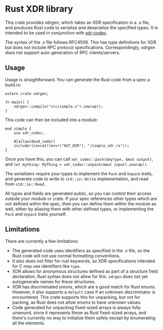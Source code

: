 Rust XDR library
================

This crate provides xdrgen, which takes an XDR specification in a .x
file, and produces Rust code to serialize and deserialize the
specified types. It is intended to be used in conjunction with
[xdr-codec](https://github.com/jsgf/rust-xdr-codec).

The syntax of the .x file follows RFC4506. This has type definitions for
XDR but does not include RPC protocol specifications. Correspondingly, xdrgen
does not support auto-generation of RPC clients/servers.

Usage
-----
Usage is straightforward. You can generate the Rust code from a spec a build.rs:
```
extern crate xdrgen;

fn main() {
    xdrgen::compile("src/simple.x").unwrap();
}
```

This code can then be included into a module:
```
mod simple {
    use xdr_codec;
    
    #[allow(dead_code)]
    include!(concat!(env!("OUT_DIR"), "/simple_xdr.rs"));
}
```

Once you have this, you can call `xdr_codec::pack(&mytype, &mut output)`, and
`let mything: MyThing = xdr_codec::unpack(&mut input).unwrap()`.

The serializers require your types to implement the `Pack` and `Unpack`
traits, and generate code to write to `std::io::Write` implementation, and
read from `std::io::Read`.

All types and fields are generated public, so you can control their access
outside your module or crate. If your spec references other types which are
not defined within the spec, then you can define them within the module
as well, either by aliasing them with other defined types, or implementing
the `Pack` and `Unpack` traits yourself.

Limitations
-----------
There are currently a few limitations:
   * The generated code uses identifiers as specified in the .x file, so the
     Rust code will not use normal formatting conventions.
   * It also does not filter for rust keywords, so XDR specifications intended
     for C may use identifiers like `type`.
   * XDR allows for anonymous structures defined as part of a structure field
     declaration, Rust syntax does not allow for this. `xdrgen` does not yet
     autogenerate names for these structures.
   * XDR has discriminated unions, which are a good match for Rust enums.
     However, it also supports a `default` case if an unknown discriminator
     is encountered. This crate supports this for unpacking, but not for
     packing, as Rust does not allow enums to have unknown values.
   * Code generated for unpacking fixed-sized arrays is always fully unwound,
     since it represents these as Rust fixed-sized arrays, and there's currently
     no way to initialize them safely except by enumerating all the elements.
